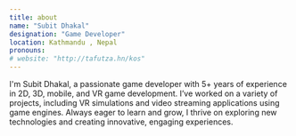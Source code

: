 ```yaml
---
title: about
name: "Subit Dhakal"
designation: "Game Developer"
location: Kathmandu , Nepal
pronouns: 
# website: "http://tafutza.hn/kos"
---
```


I'm Subit Dhakal, a passionate game developer with 5+ years of experience in 2D, 3D, mobile, and VR game development. I’ve worked on a variety of projects, including VR simulations and video streaming applications using game engines. Always eager to learn and grow, I thrive on exploring new technologies and creating innovative, engaging experiences.
